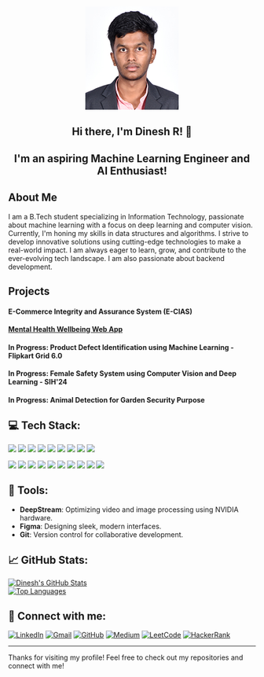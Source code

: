 <div align="center">
  <img src="profile.png" alt="Profile photo" />
</div>

<h2 align="center"> Hi there, I'm Dinesh R! 👋 </h2>

<h2 align="center"> I'm an aspiring Machine Learning Engineer and AI Enthusiast! </h2>

## About Me
I am a B.Tech student specializing in Information Technology, passionate about machine learning with a focus on deep learning and computer vision. Currently, I'm honing my skills in data structures and algorithms. I strive to develop innovative solutions using cutting-edge technologies to make a real-world impact. I am always eager to learn, grow, and contribute to the ever-evolving tech landscape. I am also passionate about backend development.

## Projects

#### E-Commerce Integrity and Assurance System (E-CIAS)
#### [Mental Health Wellbeing Web App](https://github.com/girish-gaikwad/healthcare-webpage)
#### **In Progress**: Product Defect Identification using Machine Learning - Flipkart Grid 6.0
#### **In Progress**: Female Safety System using Computer Vision and Deep Learning - SIH'24
#### **In Progress**: Animal Detection for Garden Security Purpose

## 💻 Tech Stack:

![](https://img.shields.io/badge/Machine%20Learning-%2361DAFB.svg?logo=machinelearning&logoColor=white) ![](https://img.shields.io/badge/Deep%20Learning-%2320232a.svg?logo=deeplearning&logoColor=white) ![](https://img.shields.io/badge/Computer%20Vision-%236DB33F.svg?logo=computervision&logoColor=white) ![](https://img.shields.io/badge/OpenCV-%235C3EE8.svg?logo=opencv&logoColor=white) ![](https://img.shields.io/badge/TensorFlow-%23FF6F00.svg?logo=tensorflow&logoColor=white) ![](https://img.shields.io/badge/PyTorch-%23EE4C2C.svg?logo=pytorch&logoColor=white) ![](https://img.shields.io/badge/PyTesseract-%230A0A0A.svg?logo=tesseract&logoColor=white) ![](https://img.shields.io/badge/DBMS-%2300BFFF.svg?logo=database&logoColor=white) ![](https://img.shields.io/badge/UI%2FUX-%2361DAFB.svg?logo=uxdesign&logoColor=white)

![](https://img.shields.io/badge/C-%2300599C.svg?logo=c&logoColor=white) ![](https://img.shields.io/badge/C++-%2300599C.svg?logo=cpp&logoColor=white) ![](https://img.shields.io/badge/Python-%233776AB.svg?logo=python&logoColor=white) ![](https://img.shields.io/badge/Java-%23ED8B00.svg?logo=openjdk&logoColor=white) ![](https://img.shields.io/badge/JavaScript-%23F7DF1E.svg?logo=javascript&logoColor=black) ![](https://img.shields.io/badge/HTML5-%23E34F26.svg?logo=html5&logoColor=white) ![](https://img.shields.io/badge/CSS-%231572B6.svg?logo=css3&logoColor=white) ![](https://img.shields.io/badge/DeepStream-%232E8B57.svg?logo=nvidia&logoColor=white) ![](https://img.shields.io/badge/Figma-%23F24E1E.svg?logo=figma&logoColor=white) ![](https://img.shields.io/badge/Git-%23F05033.svg?logo=git&logoColor=white)



## 🔧 Tools:
- **DeepStream**: Optimizing video and image processing using NVIDIA hardware.
- **Figma**: Designing sleek, modern interfaces.
- **Git**: Version control for collaborative development.

## 📈 GitHub Stats:

[![Dinesh's GitHub Stats](https://github-readme-stats.vercel.app/api?username=dineshdinz12&show_icons=true&theme=radical)](https://github.com/dineshdinz12)  
[![Top Languages](https://github-readme-stats.vercel.app/api/top-langs/?username=dineshdinz12&layout=compact&theme=radical)](https://github.com/dineshdinz12)

## 🤝 Connect with me:
[![LinkedIn](https://img.shields.io/badge/LinkedIn-%230077B5.svg?logo=linkedin&logoColor=white)](https://www.linkedin.com/in/dinesh-r12) [![Gmail](https://img.shields.io/badge/Gmail-D14836?&logo=gmail&logoColor=white)](mailto:r.dineshdinz12@gmail.com) [![GitHub](https://img.shields.io/badge/GitHub-%23121011.svg?&logo=github&logoColor=white)](https://github.com/dineshdinz12) [![Medium](https://img.shields.io/badge/Medium-12100E?logo=medium&logoColor=white)](https://medium.com/@r.dineshdinz12) [![LeetCode](https://img.shields.io/badge/LeetCode-FFA116?logo=leetcode&logoColor=white)](https://leetcode.com/u/DINESH_R12/) [![HackerRank](https://img.shields.io/badge/HackerRank-00EA64?logo=hackerrank&logoColor=white)](https://www.hackerrank.com/profile/r_dineshdinz12)

---

Thanks for visiting my profile! Feel free to check out my repositories and connect with me!
